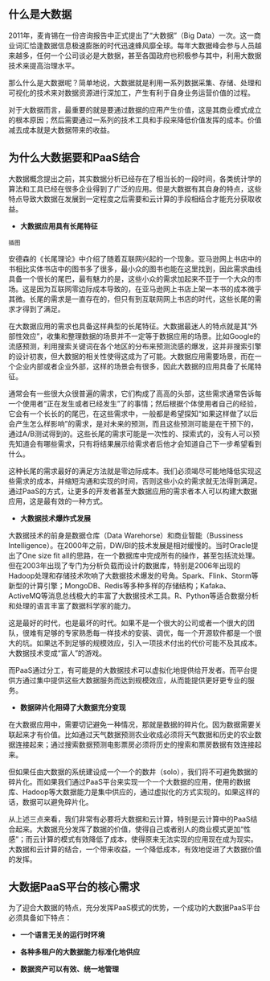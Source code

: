 ## 什么是大数据

2011年，麦肯锡在一份咨询报告中正式提出了“大数据”（Big Data）一次。这一商业词汇恰逢数据信息极速膨胀的时代迅速蜂风靡全球。每年大数据峰会参与人员越来越多，任何一个公司谈必是大数据，甚至各国政府也积极参与其中，利用大数据技术来提高治理水平。

那么什么是大数据呢？简单地说，大数据就是利用一系列数据采集、存储、处理和可视化的技术来对数据资源进行深加工，产生有利于自身业务运营价值的过程。

对于大数据而言，最重要的就是要通过数据的应用产生价值，这是其商业模式成立的根本原因；然后需要通过一系列的技术工具和手段来降低价值发挥的成本。价值减去成本就是大数据带来的收益。

## 为什么大数据要和PaaS结合

大数据概念提出之前，其实数据分析已经存在了相当长的一段时间，各类统计学的算法和工具已经在很多企业得到了广泛的应用。但是大数据有其自身的特点，这些特点导致大数据在发展到一定程度之后需要和云计算的手段相结合才能充分获取收益。

* **大数据应用具有长尾特征**


```
插图
```

安德森的《长尾理论》中介绍了随着互联网兴起的一个现象。亚马逊网上书店中的书相比实体书店中的图书多了很多，最小众的图书也能在这里找到，因此需求曲线具备一个很长的尾巴，最有魅力的是，这些小众的需求加起来不亚于一个大众的市场。这是因为互联网零边际成本导致的，在亚马逊网上书店上架一本书的成本微乎其微。长尾的需求是一直存在的，但只有到互联网网上书店的时代，这些长尾的需求才得到了满足。

在大数据应用的需求也具备这样典型的长尾特征。大数据最迷人的特点就是其“外部性效应”，收集和整理数据的场景并不一定等于数据应用的场景。比如Google的流感预测，利用搜索关键词在各个地区的分布来预测流感的爆发，这并非搜索引擎的设计初衷，但大数据的相关性使得这成为了可能。大数据应用需要场景，而在一个企业内部或者企业外部，这样的场景会有很多，因此大数据的应用具备了长尾特征。

通常会有一些很大众很普遍的需求，它们构成了高高的头部，这些需求通常告诉每一个使用者“正在发生或者已经发生”了的事情；然后根据个体使用者自己的经验，它会有一个长长的的尾巴，在这些需求中，一般都是希望探知“如果这样做了以后会产生怎么样影响”的需求，是对未来的预测，而且这些预测可能是在干预下的，通过A\/B测试得到的。这些长尾的需求可能是一次性的、探索式的，没有人可以预先知道会有哪些需求，只有将结果展示给需求者后他才会知道自己下一步希望看到什么。

这种长尾的需求最好的满足方法就是零边际成本。我们必须竭尽可能地降低实现这些需求的成本，并缩短沟通和实现的时间，否则这些小众的需求就无法得到满足。通过PaaS的方式，让更多的开发者甚至大数据应用的需求者本人可以构建大数据应用，这是最有效的一种方式。

* **大数据技术爆炸式发展**

大数据技术的前身是数据仓库（Data Warehorse）和商业智能（Bussiness Intelligence）。在2000年之前，DW\/BI的技术发展是相对缓慢的。当时Oracle提出了One size fit all的思路，在一个数据库中完成所有的操作，甚至包括流处理。但在2003年出现了专门为分析负载而设计的数据库，特别是2006年出现的Hadoop处理和存储技术吹响了大数据技术爆发的号角。Spark、Flink、Storm等新型的计算引擎；MongoDB、Redis等多种多样的存储结构；Kafaka、ActiveMQ等消息总线极大的丰富了大数据技术工具。R、Python等适合数据分析和处理的语言丰富了数据科学家的能力。

这是最好的时代，也是最坏的时代。如果不是一个很大的公司或者一个很大的团队，很难有足够的专家熟悉每一样技术的安装、调优，每一个开源软件都是一个很大的坑。如果达不到足够的规模效应，引入一项技术付出的代价可能不及其成本。大数据技术变成“富人”的游戏。

而PaaS通过分工，有可能是的大数据技术可以虚拟化地提供给开发者。而平台提供方通过集中提供这些大数据服务而达到规模效应，从而能提供更好更专业的服务。

* **数据碎片化阻碍了大数据充分变现**

在大数据应用中，需要切记避免一种情况，那就是数据的碎片化。因为数据需要关联起来才有价值。比如通过天气数据预测农业收成必须将天气数据和历史的农业数据连接起来；通过搜索数据预测电影票房必须将历史的搜索和票房数据有效连接起来。

但如果任由大数据的系统建设成一个一个的数井（solo），我们将不可避免数据的碎片化。而如果我们通过PaaS平台来实现一个一个大数据的应用，使用的数据库、Hadoop等大数据能力是集中供应的，通过虚拟化的方式实现的。如果这样的话，数据可以避免碎片化。

从上述三点来看，我们非常有必要将大数据和云计算，特别是云计算中的PaaS结合起来。大数据充分发挥了数据的价值，使得自己或者别人的商业模式更加“性感”；而云计算的模式有效降低了成本，使得原来无法实现的应用现在成为现实。大数据和云计算的结合，一个带来收益，一个降低成本，有效地促进了大数据价值的发挥。

## 大数据PaaS平台的核心需求

为了迎合大数据的特点，充分发挥PaaS模式的优势，一个成功的大数据PaaS平台必须具备如下特点：

* **一个语言无关的运行时环境**

* **各种多租户的大数据能力标准化地供应**

* **数据资产可以有效、统一地管理**




